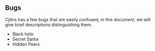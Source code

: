 ## Bugs

Cjdns has a few bugs that are easily confused, in this document, we will give brief descriptions distinguishing them.

* Black hole
* Secret Santa
* Hidden Peers


